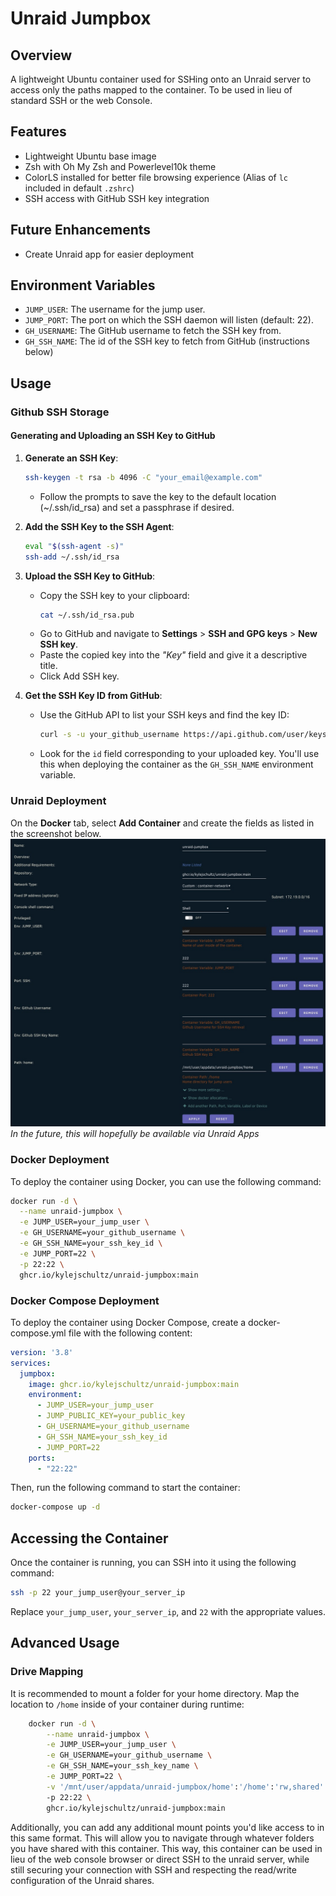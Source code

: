 # Unraid Jumpbox

## Overview
A lightweight Ubuntu container used for SSHing onto an Unraid server to access only the paths mapped to the container. To be used in lieu of standard SSH or the web Console.

## Features
- Lightweight Ubuntu base image
- Zsh with Oh My Zsh and Powerlevel10k theme
- ColorLS installed for better file browsing experience (Alias of `lc` included in default `.zshrc`)
- SSH access with GitHub SSH key integration

## Future Enhancements
- Create Unraid app for easier deployment

## Environment Variables
- `JUMP_USER`: The username for the jump user.
- `JUMP_PORT`: The port on which the SSH daemon will listen (default: 22).
- `GH_USERNAME`: The GitHub username to fetch the SSH key from.
- `GH_SSH_NAME`: The id of the SSH key to fetch from GitHub (instructions below)

## Usage

### Github SSH Storage
#### Generating and Uploading an SSH Key to GitHub

1. **Generate an SSH Key**:
   ```sh
   ssh-keygen -t rsa -b 4096 -C "your_email@example.com"
   ```
   - Follow the prompts to save the key to the default location (~/.ssh/id_rsa) and set a passphrase if desired.

2. **Add the SSH Key to the SSH Agent**:
    ```sh
    eval "$(ssh-agent -s)"
    ssh-add ~/.ssh/id_rsa
    ```
3. **Upload the SSH Key to GitHub**:
    - Copy the SSH key to your clipboard:
        ```sh
        cat ~/.ssh/id_rsa.pub
        ```
    - Go to GitHub and navigate to **Settings** > **SSH and GPG keys** > **New SSH key**.
    - Paste the copied key into the *"Key"* field and give it a descriptive title.
    - Click Add SSH key.
4. **Get the SSH Key ID from GitHub**:
    - Use the GitHub API to list your SSH keys and find the key ID:
        ```sh
        curl -s -u your_github_username https://api.github.com/user/keys
        ```
    - Look for the `id` field corresponding to your uploaded key. You'll use this when deploying the container as the `GH_SSH_NAME` environment variable.
### Unraid Deployment
On the **Docker** tab, select **Add Container** and create the fields as listed in the screenshot below.
![Unraid Configuration](img/unraid-setup.jpeg)
*In the future, this will hopefully be available via Unraid Apps*
### Docker Deployment
To deploy the container using Docker, you can use the following command:

```sh
docker run -d \
  --name unraid-jumpbox \
  -e JUMP_USER=your_jump_user \
  -e GH_USERNAME=your_github_username \
  -e GH_SSH_NAME=your_ssh_key_id \
  -e JUMP_PORT=22 \
  -p 22:22 \
  ghcr.io/kylejschultz/unraid-jumpbox:main
  ```

### Docker Compose Deployment
To deploy the container using Docker Compose, create a docker-compose.yml file with the following content:
```yaml
version: '3.8'
services:
  jumpbox:
    image: ghcr.io/kylejschultz/unraid-jumpbox:main
    environment:
      - JUMP_USER=your_jump_user
      - JUMP_PUBLIC_KEY=your_public_key
      - GH_USERNAME=your_github_username
      - GH_SSH_NAME=your_ssh_key_id
      - JUMP_PORT=22
    ports:
      - "22:22"
```

Then, run the following command to start the container:
```sh
docker-compose up -d
```

## Accessing the Container
Once the container is running, you can SSH into it using the following command:
```sh
ssh -p 22 your_jump_user@your_server_ip
```
Replace `your_jump_user`, `your_server_ip`, and `22` with the appropriate values.

## Advanced Usage
### Drive Mapping
It is recommended to mount a folder for your home directory. Map the location to `/home` inside of your container during runtime:
```sh
    docker run -d \
        --name unraid-jumpbox \
        -e JUMP_USER=your_jump_user \
        -e GH_USERNAME=your_github_username \
        -e GH_SSH_NAME=your_ssh_key_name \
        -e JUMP_PORT=22 \
        -v '/mnt/user/appdata/unraid-jumpbox/home':'/home':'rw,shared'
        -p 22:22 \
        ghcr.io/kylejschultz/unraid-jumpbox:main
  ```

Additionally, you can add any additional mount points you'd like access to in this same format. This will allow you to navigate through whatever folders you have shared with this container. This way, this container can be used in lieu of the web console browser or direct SSH to the unraid server, while still securing your connection with SSH and respecting the read/write configuration of the Unraid shares.